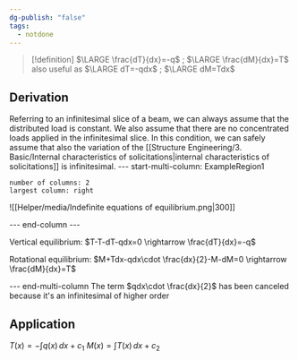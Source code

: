 ```yaml
---
dg-publish: "false"
tags:
  - notdone
---
```

>[!definition]
>$\LARGE \frac{dT}{dx}=-q$ ; $\LARGE \frac{dM}{dx}=T$ also useful as $\LARGE dT=-qdx$ ; $\LARGE dM=Tdx$

## Derivation
Referring to an infinitesimal slice of a beam, we can always assume that the distributed load is constant. We also assume that there are no concentrated loads applied in the infinitesimal slice. In this condition, we can safely assume that also the variation of the [[Structure Engineering/3. Basic/Internal characteristics of solicitations|internal characteristics of solicitations]] is infinitesimal.
--- start-multi-column: ExampleRegion1  
```column-settings  
number of columns: 2  
largest column: right  
```

![[Helper/media/Indefinite equations of equilibrium.png|300]]

--- end-column ---

Vertical equilibrium:
$T-T-dT-qdx=0 \rightarrow \frac{dT}{dx}=-q$

Rotational equilibrium:
$M+Tdx-qdx\cdot \frac{dx}{2}-M-dM=0 \rightarrow \frac{dM}{dx}=T$

--- end-multi-column
The term $qdx\cdot \frac{dx}{2}$ has been canceled because it's an infinitesimal of higher order 
## Application


$T(x)= -\int q(x) \, dx+c_{1}$
$M(x)=\int T(x) \, dx+c_{2}$

